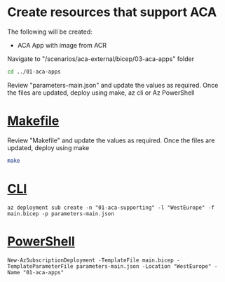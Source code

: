 # Create resources that support ACA

The following will be created:

* ACA App with image from ACR 

Navigate to "/scenarios/aca-external/bicep/03-aca-apps" folder

```bash
cd ../01-aca-apps
```

Review "parameters-main.json" and update the values as required. Once the files are updated, deploy using make, az cli or Az PowerShell

# [Makefile](#tab/CLI)

Review "Makefile" and update the values as required. Once the files are updated, deploy using make

```bash
make
```

# [CLI](#tab/CLI)

```azurecli
az deployment sub create -n "01-aca-supporting" -l "WestEurope" -f main.bicep -p parameters-main.json
```

# [PowerShell](#tab/PowerShell)

```azurepowershell
New-AzSubscriptionDeployment -TemplateFile main.bicep -TemplateParameterFile parameters-main.json -Location "WestEurope" -Name "01-aca-apps"
```
